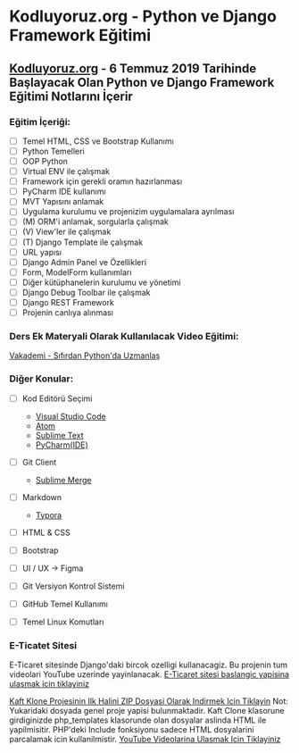 # Kodluyoruz.org - Python ve Django Framework Eğitimi
## [Kodluyoruz.org](https://kodluyoruz.org/) - 6 Temmuz 2019 Tarihinde Başlayacak Olan Python ve Django Framework Eğitimi Notlarını İçerir


### Eğitim İçeriği:
- [ ] Temel HTML, CSS ve Bootstrap Kullanımı
- [ ] Python Temelleri
- [ ] OOP Python
- [ ] Virtual ENV ile çalışmak
- [ ] Framework için gerekli oramın hazırlanması
- [ ] PyCharm IDE kullanımı
- [ ] MVT Yapısını anlamak
- [ ] Uygulama kurulumu ve projenizim uygulamalara ayrılması
- [ ] (M) ORM'i anlamak, sorgularla çalışmak
- [ ] (V) View'ler ile çalışmak
- [ ] (T) Django Template ile çalışmak
- [ ] URL yapısı
- [ ] Django Admin Panel ve Özellikleri
- [ ] Form, ModelForm kullanımları
- [ ] Diğer kütüphanelerin kurulumu ve yönetimi
- [ ] Django Debug Toolbar ile çalışmak
- [ ] Django REST Framework
- [ ] Projenin canlıya alınması

### Ders Ek Materyali Olarak Kullanılacak Video Eğitimi:
[Vakademi - Sıfırdan Python'da Uzmanlaş](https://vakademi.com.tr/home/category/yazilim/sifirdan-pythonda-uzmanlas/)

### Diğer Konular:
- [ ] Kod Editörü Seçimi
  - [Visual Studio Code](https://code.visualstudio.com/)
  - [Atom](https://atom.io/)
  - [Sublime Text](https://www.sublimetext.com/)
  - [PyCharm(IDE)](https://www.jetbrains.com/pycharm/)
- [ ] Git Client
  - [Sublime Merge](https://www.sublimemerge.com/)
- [ ] Markdown
  - [Typora](https://typora.io/)
- [ ] HTML & CSS
- [ ] Bootstrap
- [ ] UI / UX -> Figma
- [ ] Git Versiyon Kontrol Sistemi
- [ ] GitHub Temel Kullanımı
- [ ] Temel Linux Komutları


### E-Ticatet Sitesi
E-Ticaret sitesinde Django'daki bircok ozelligi kullanacagiz. Bu projenin tum videolari YouTube uzerinde yayinlanacak. 
[E-Ticaret sitesi baslangic yapisina ulasmak icin tiklayiniz](https://github.com/hakanyalcinkaya/kodluyoruz-org-python-ve-django-egitimi/tree/e109eac113387a8bc0590298c6631aecfbaf6e91/kaft_clone)

[Kaft Klone Projesinin Ilk Halini ZIP Dosyasi Olarak Indirmek Icin Tiklayin](https://github.com/hakanyalcinkaya/kodluyoruz-org-python-ve-django-egitimi/archive/e109eac113387a8bc0590298c6631aecfbaf6e91.zip)
Not: Yukaridaki dosyada genel proje yapisi bulunmaktadir. Kaft Clone klasorune girdiginizde php_templates klasorunde olan dosyalar aslinda HTML ile yapilmisitir. PHP'deki Include fonksiyonu sadece HTML dosyalarini parcalamak icin kullanilmistir.
[YouTube Videolarina Ulasmak Icin Tiklayiniz](http://www.youtube.com/user/hakanyalcinkaya?sub_confirmation=1)
